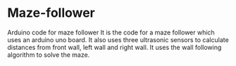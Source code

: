 # Maze-follower
Arduino code for maze follower
It is the code for a maze follower which uses an arduino uno board.
It also uses three ultrasonic sensors to calculate distances from front wall, left wall and right wall.
It uses the wall following algorithm to solve the maze.
